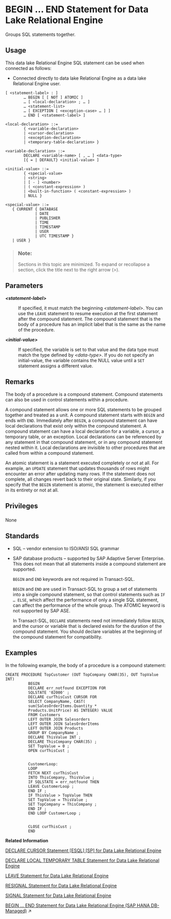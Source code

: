<!-- loioa6142def84f2101591f2a40a1dd6cb20 -->

# BEGIN … END Statement for Data Lake Relational Engine

Groups SQL statements together.



<a name="loioa6142def84f2101591f2a40a1dd6cb20__section_ovp_dvr_znb"/>

## Usage

This data lake Relational Engine SQL statement can be used when connected as follows:

-   Connected directly to data lake Relational Engine as a data lake Relational Engine user.



```
[ <statement-label> : ]
        … BEGIN [ [ NOT ] ATOMIC ]
        … [ <local-declaration> ; … ]
        … <statement-list>
        … [ EXCEPTION [ <exception-case> … ] ]
        … END [ <statement-label> ]
```

```
<local-declaration> ::=
        { <variable-declaration> 
        | <cursor-declaration> 
        | <exception-declaration> 
        | <temporary-table-declaration> }
```

```
<variable-declaration> ::=
        DECLARE <variable-name> [ , … ] <data-type> 
        [{ = | DEFAULT} <initial-value> ]
```

```
<initial-value> ::=
        { <special-value> 
        | <string> 
        | [ - ] <number> 
        | ( <constant-expression> ) 
        | <built-in-function> ( <constant-expression> ) 
        | NULL }
```

```
<special-value> ::=
   { CURRENT { DATABASE 
             | DATE 
             | PUBLISHER 
             | TIME 
             | TIMESTAMP 
             | USER 
             | UTC TIMESTAMP } 
   | USER }
```



> ### Note:  
> Sections in this topic are minimized. To expand or recollapse a section, click the title next to the right arrow \(*\>*\).



<a name="loioa6142def84f2101591f2a40a1dd6cb20__begin_end_param1"/>

## Parameters


<dl>
<dt><b>

*<statement-label\>*

</b></dt>
<dd>

If specified, it must match the beginning *<statement-label\>*. You can use the `LEAVE` statement to resume execution at the first statement after the compound statement. The compound statement that is the body of a procedure has an implicit label that is the same as the name of the procedure.



</dd><dt><b>

*<initial-value\>*

</b></dt>
<dd>

If specified, the variable is set to that value and the data type must match the type defined by *<data-type\>*. If you do not specify an initial-value, the variable contains the NULL value until a `SET` statement assigns a different value.



</dd>
</dl>



<a name="loioa6142def84f2101591f2a40a1dd6cb20__begin_end_remarks1"/>

## Remarks

The body of a procedure is a compound statement. Compound statements can also be used in control statements within a procedure.

A compound statement allows one or more SQL statements to be grouped together and treated as a unit. A compound statement starts with `BEGIN` and ends with `END`. Immediately after `BEGIN`, a compound statement can have local declarations that exist only within the compound statement. A compound statement can have a local declaration for a variable, a cursor, a temporary table, or an exception. Local declarations can be referenced by any statement in that compound statement, or in any compound statement nested within it. Local declarations are invisible to other procedures that are called from within a compound statement.

An atomic statement is a statement executed completely or not at all. For example, an `UPDATE` statement that updates thousands of rows might encounter an error after updating many rows. If the statement does not complete, all changes revert back to their original state. Similarly, if you specify that the `BEGIN` statement is atomic, the statement is executed either in its entirety or not at all.



<a name="loioa6142def84f2101591f2a40a1dd6cb20__begin_end_privileges1"/>

## Privileges



### 

None



<a name="loioa6142def84f2101591f2a40a1dd6cb20__begin_end_standards1"/>

## Standards

-   SQL – vendor extension to ISO/ANSI SQL grammar
-   SAP database products – supported by SAP Adaptive Server Enterprise. This does not mean that all statements inside a compound statement are supported.

    `BEGIN` and `END` keywords are not required in Transact-SQL.

    `BEGIN` and `END` are used in Transact-SQL to group a set of statements into a single compound statement, so that control statements such as `IF … ELSE`, which affect the performance of only a single SQL statement, can affect the performance of the whole group. The ATOMIC keyword is not supported by SAP ASE.

    In Transact-SQL, `DECLARE` statements need not immediately follow `BEGIN`, and the cursor or variable that is declared exists for the duration of the compound statement. You should declare variables at the beginning of the compound statement for compatibility.




<a name="loioa6142def84f2101591f2a40a1dd6cb20__begin_end_examples1"/>

## Examples

In the following example, the body of a procedure is a compound statement:

```
CREATE PROCEDURE TopCustomer (OUT TopCompany CHAR(35), OUT TopValue INT)
          BEGIN
          DECLARE err_notfound EXCEPTION FOR
          SQLSTATE '02000' ;
          DECLARE curThisCust CURSOR FOR
          SELECT CompanyName, CAST(
          sum(SalesOrderItems.Quantity *
          Products.UnitPrice) AS INTEGER) VALUE
          FROM Customers
          LEFT OUTER JOIN Salesorders
          LEFT OUTER JOIN SalesOrderItems
          LEFT OUTER JOIN Products
          GROUP BY CompanyName ;
          DECLARE ThisValue INT ;
          DECLARE ThisCompany CHAR(35) ;
          SET TopValue = 0 ;
          OPEN curThisCust ;
          
          
          CustomerLoop:
          LOOP
          FETCH NEXT curThisCust
          INTO ThisCompany, ThisValue ;
          IF SQLSTATE = err_notfound THEN
          LEAVE CustomerLoop ;
          END IF ;
          IF ThisValue > TopValue THEN
          SET TopValue = ThisValue ;
          SET TopCompany = ThisCompany ;
          END IF ;
          END LOOP CustomerLoop ;
          
          
          CLOSE curThisCust ;
          END
```

**Related Information**  


[DECLARE CURSOR Statement \[ESQL\] \[SP\] for Data Lake Relational Engine](declare-cursor-statement-esql-sp-for-data-lake-relational-engine-a61ac0b.md "Declares a cursor. Cursors are the primary means for manipulating the results of queries.")

[DECLARE LOCAL TEMPORARY TABLE Statement for Data Lake Relational Engine](declare-local-temporary-table-statement-for-data-lake-relational-engine-a61b247.md "Declares a local temporary table.")

[LEAVE Statement for Data Lake Relational Engine](leave-statement-for-data-lake-relational-engine-a6206e0.md "Continues execution by leaving a compound statement or LOOP.")

[RESIGNAL Statement for Data Lake Relational Engine](resignal-statement-for-data-lake-relational-engine-a6233dc.md "Resignals an exception condition.")

[SIGNAL Statement for Data Lake Relational Engine](signal-statement-for-data-lake-relational-engine-a6266b2.md "Lets you raise an exception condition.")

[BEGIN … END Statement for Data Lake Relational Engine (SAP HANA DB-Managed)](https://help.sap.com/viewer/a898e08b84f21015969fa437e89860c8/2024_1_QRC/en-US/cfaf187bc70744e192136ee62c3b65b6.html "Groups SQL statements together.") :arrow_upper_right:


